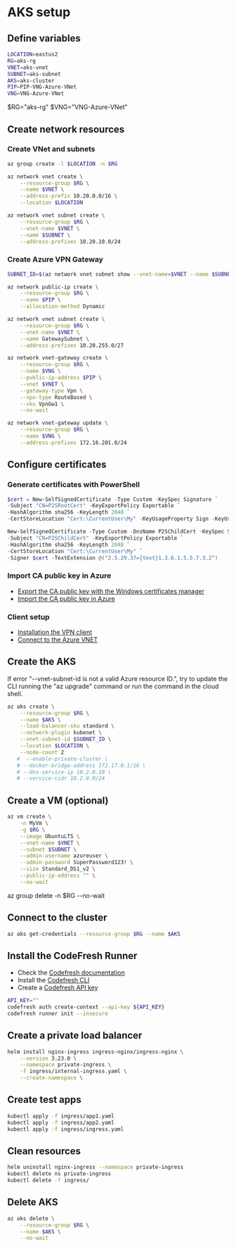 # AKS setup

## Define variables

```bash
LOCATION=eastus2
RG=aks-rg
VNET=aks-vnet
SUBNET=aks-subnet
AKS=aks-cluster
PIP=PIP-VNG-Azure-VNet
VNG=VNG-Azure-VNet
```

$RG="aks-rg"
$VNG="VNG-Azure-VNet"

## Create network resources

### Create VNet and subnets

```bash
az group create -l $LOCATION -n $RG

az network vnet create \
    --resource-group $RG \
    --name $VNET \
    --address-prefix 10.20.0.0/16 \
    --location $LOCATION

az network vnet subnet create \
    --resource-group $RG \
    --vnet-name $VNET \
    --name $SUBNET \
    --address-prefixes 10.20.10.0/24
```

### Create Azure VPN Gateway

```bash
SUBNET_ID=$(az network vnet subnet show --vnet-name=$VNET --name $SUBNET -g=$RG --query id -o tsv)

az network public-ip create \
    --resource-group $RG \
    --name $PIP \
    --allocation-method Dynamic

az network vnet subnet create \
    --resource-group $RG \
    --vnet-name $VNET \
    --name GatewaySubnet \
    --address-prefixes 10.20.255.0/27

az network vnet-gateway create \
    --resource-group $RG \
    --name $VNG \
    --public-ip-address $PIP \
    --vnet $VNET \
    --gateway-type Vpn \
    --vpn-type RouteBased \
    --sku VpnGw1 \
    --no-wait

az network vnet-gateway update \
    --resource-group $RG \
    --name $VNG \
    --address-prefixes 172.16.201.0/24
```

## Configure certificates

### Generate certificates with PowerShell

```powershell
$cert = New-SelfSignedCertificate -Type Custom -KeySpec Signature `
-Subject "CN=P2SRootCert" -KeyExportPolicy Exportable `
-HashAlgorithm sha256 -KeyLength 2048 `
-CertStoreLocation "Cert:\CurrentUser\My" -KeyUsageProperty Sign -KeyUsage CertSign

New-SelfSignedCertificate -Type Custom -DnsName P2SChildCert -KeySpec Signature `
-Subject "CN=P2SChildCert" -KeyExportPolicy Exportable `
-HashAlgorithm sha256 -KeyLength 2048 `
-CertStoreLocation "Cert:\CurrentUser\My" `
-Signer $cert -TextExtension @("2.5.29.37={text}1.3.6.1.5.5.7.3.2")
```

### Import CA public key in Azure

- [Export the CA public key with the Windows certificates manager](https://docs.microsoft.com/en-us/azure/vpn-gateway/vpn-gateway-certificates-point-to-site#cer)
- [Import the CA public key in Azure](https://docs.microsoft.com/en-us/azure/vpn-gateway/vpn-gateway-howto-point-to-site-resource-manager-portal#uploadfile)

### Client setup

- [Installation the VPN client](https://docs.microsoft.com/en-us/azure/vpn-gateway/point-to-site-vpn-client-configuration-azure-cert)
- [Connect to the Azure VNET](https://docs.microsoft.com/en-us/azure/vpn-gateway/vpn-gateway-howto-point-to-site-resource-manager-portal#connect)

## Create the AKS

If error  "--vnet-subnet-id is not a valid Azure resource ID.", try to update the CLI running the "az upgrade" command or run the command in the cloud shell.

```bash
az aks create \
    --resource-group $RG \
    --name $AKS \
    --load-balancer-sku standard \
    --network-plugin kubenet \
    --vnet-subnet-id $SUBNET_ID \
    --location $LOCATION \
    --node-count 2
   #  --enable-private-cluster \
   # --docker-bridge-address 172.17.0.1/16 \
   # --dns-service-ip 10.2.0.10 \
   # --service-cidr 10.2.0.0/24
```

## Create a VM (optional)

```bash
az vm create \
    -n MyVm \
    -g $RG \
    --image UbuntuLTS \
    --vnet-name $VNET \
    --subnet $SUBNET \
    --admin-username azureuser \
    --admin-password SuperPassword123! \
    --size Standard_DS1_v2 \
    --public-ip-address "" \
    --no-wait
```

az group delete -n $RG --no-wait

## Connect to the cluster

```bash
az aks get-credentials --resource-group $RG --name $AKS
```

## Install the CodeFresh Runner

- Check the [Codefresh documentation](https://codefresh.io/docs/docs/administration/codefresh-runner/)
- Install the [Codefresh CLI](https://codefresh-io.github.io/cli/installation/download/)
- Create a [Codefresh API key](https://g.codefresh.io/user/settings)

```bash
API_KEY=""
codefresh auth create-context --api-key ${API_KEY}
codefresh runner init --insecure
```
## Create a private load balancer

```bash
helm install nginx-ingress ingress-nginx/ingress-nginx \
    --version 3.23.0 \
    --namespace private-ingress \
    -f ingress/internal-ingress.yaml \
    --create-namespace \
```

## Create test apps

```bash
kubectl apply -f ingress/app1.yaml
kubectl apply -f ingress/app2.yaml
kubectl apply -f ingress/ingress.yaml
```

## Clean resources

```bash
helm uninstall nginx-ingress --namespace private-ingress
kubectl delete ns private-ingress
kubectl delete -f ingress/
```

## Delete AKS

```bash
az aks delete \
    --resource-group $RG \
    --name $AKS \
    --no-wait
```
